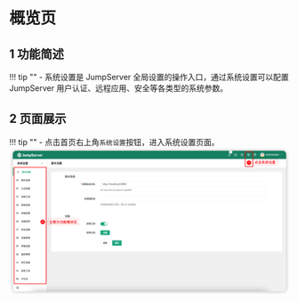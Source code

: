 # 概览页
## 1 功能简述
!!! tip ""
    - 系统设置是 JumpServer 全局设置的操作入口，通过系统设置可以配置 JumpServer 用户认证、远程应用、安全等各类型的系统参数。

## 2 页面展示
!!! tip ""
    - 点击首页右上角`系统设置`按钮，进入系统设置页面。
![index_overview_system01](../../img/index_overview_system01.png)